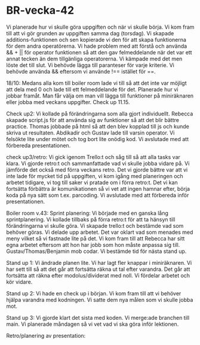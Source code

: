 # BR-vecka-42
Vi planerade hur vi skulle göra uppgiften och när vi skulle börja. Vi kom fram  till att vi gör grunden av uppgiften samma dag (torsdag). Vi skapade additions-funktionen och sen kopierade vi den för att skapa funktionerna för dem andra operatörerna. Vi hade problem med att förstå och använda && + || för operator funktionen så att den gav felmeddelande när det var ett annat tecken än dem tillgänliga operatorerna. Vi kämpade med det men löste det till slut. Vi behövde lägga till paranteser för varje kriterie. Vi behövde använda && eftersom vi använde !== istället för ==. 

18/10: Medans alla kom till boiler room lade vi till så att det inte var möjligt att dela med 0 och lade till ett felmeddelande för det. Planerade hur vi jobbar framåt. Man får välja om man vill lägga till funktioner på miniräknaren eller jobba med veckans uppgifter. Check up 11.15.

Check up2: Vi kollade på förändringarna som alla gjort individuellt. Rebecca skapade script.js för att använda sig av funktioner så att det blir bättre practice. Thomas jobbade på html så att den blev kopplad till js och kunde skriva ut resultaten. Abdikadir och Gustav lade till varsin operator. Vi felsökte lite under mötet och tog bort lite onödig kod. Vi avslutade med att förbereda presentationen. 

check up3/retro: Vi gick igenom Trello:t och såg till så att alla tasks var klara. Vi gjorde retro:t och sammanfattade vad vi skulle jobba vidare på. Vi jämförde det också med förra veckans retro. Det vi gjorde bättre var att vi inte lade för mycket tid på uppgiften, vi kom igång med planeringen och arbetet tidigare, vi tog till saker vi pratade om i förra retro:t. Det vi kan fortsätta förbättra är komunikationen så vi vet att ingen hamnar efter, börja koda på nya sätt som t.ex. parcoding. 
Vi avslutade med att förbereda inför presentationen. 

Boiler room v.43:
Sprint planering:
Vi började med en ganska lång sprintplanering. Vi kollade tillbaks på förra retro:t för att ta hänsyn till förändringarna vi skulle göra. Vi skapade trello:t och bestämde vad som behöver göras. Vi delade upp arbetet. Det var oklart vad som menades med meny vilket så vi fastnade lite på det. Vi kom fram till att Rebecca har sitt egna arbetet eftersom att hon har jobb som hon måste anpassa sig till. Gustav/Thomas/Benjamin mob codar. 
Vi bestämde tid för nästa stand up.

Stand up 1: 
Vi ändrade planen lite. Vi har lagt fler knappar i miniräknaren. Vi har sett till så att det går att fortsätta räkna ut tal efter varandra. Det går att fortsätta att räkna efter modolus/dividerat med noll. Vi fördelar arbetet och kör vidare.

Stand up 2:
Vi hade en check up i början. Vi kom fram till att vi behöver hjälpa varandra med kodningen. Vi satte dem nya målen som vi skulle jobba mot.

Stand up 3:
Vi gjorde klart det sista med koden. Vi merge:ade branchen till main. Vi planerade måndagen så vi vet vad vi ska göra inför lektionen. 

Retro/planering av presentation: